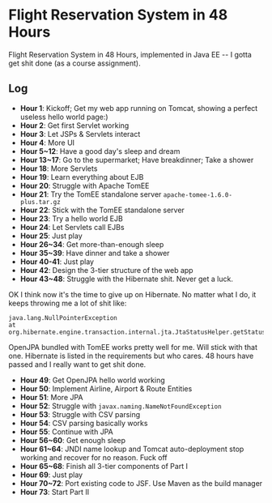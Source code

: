 # Flight Reservation System in 48 Hours

Flight Reservation System in 48 Hours, implemented in Java EE -- I gotta get shit done (as a course assignment).

## Log

- **Hour 1**: Kickoff; Get my web app running on Tomcat, showing a perfect useless hello world page:)
- **Hour 2**: Get first Servlet working
- **Hour 3**: Let JSPs & Servlets interact
- **Hour 4**: More UI
- **Hour 5~12**: Have a good day's sleep and dream
- **Hour 13~17**: Go to the supermarket; Have breakdinner; Take a shower
- **Hour 18**: More Servlets
- **Hour 19**: Learn everything about EJB
- **Hour 20**: Struggle with Apache TomEE
- **Hour 21**: Try the TomEE standalone server `apache-tomee-1.6.0-plus.tar.gz`
- **Hour 22**: Stick with the TomEE standalone server
- **Hour 23**: Try a hello world EJB
- **Hour 24**: Let Servlets call EJBs
- **Hour 25**: Just play
- **Hour 26~34**: Get more-than-enough sleep
- **Hour 35~39**: Have dinner and take a shower
- **Hour 40-41**: Just play
- **Hour 42**: Design the 3-tier structure of the web app
- **Hour 43~48**: Struggle with the Hibernate shit. Never get a luck.

OK I think now it's the time to give up on Hibernate. No matter what I do, it keeps throwing me a lot of shit like:

```
java.lang.NullPointerException
at org.hibernate.engine.transaction.internal.jta.JtaStatusHelper.getStatus(JtaStatusHelper.java:76)
```

OpenJPA bundled with TomEE works pretty well for me. Will stick with that one. Hibernate is listed in the requirements but who cares. 48 hours have passed and I really want to get shit done.

- **Hour 49**: Get OpenJPA hello world working
- **Hour 50**: Implement Airline, Airport & Route Entities
- **Hour 51**: More JPA
- **Hour 52**: Struggle with `javax.naming.NameNotFoundException`
- **Hour 53**: Struggle with CSV parsing
- **Hour 54**: CSV parsing basically works
- **Hour 55**: Continue with JPA
- **Hour 56~60**: Get enough sleep
- **Hour 61~64**: JNDI name lookup and Tomcat auto-deployment stop working and recover for no reason. Fuck off
- **Hour 65~68**: Finish all 3-tier components of Part I
- **Hour 69**: Just play
- **Hour 70~72**: Port existing code to JSF. Use Maven as the build manager
- **Hour 73**: Start Part II
